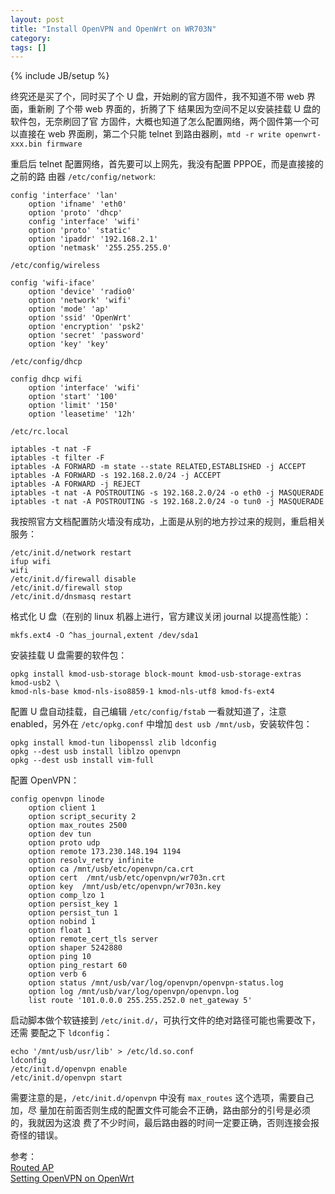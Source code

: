 ```yaml
---
layout: post
title: "Install OpenVPN and OpenWrt on WR703N"
category: 
tags: []
---
```

{% include JB/setup %}

终究还是买了个，同时买了个 U 盘，开始刷的官方固件，我不知道不带 web 界面，重新刷
了个带 web 界面的，折腾了下 结果因为空间不足以安装挂载 U 盘的软件包，无奈刷回了官
方固件，大概也知道了怎么配置网络，两个固件第一个可以直接在 web 界面刷，第二个只能
telnet 到路由器刷，`mtd -r write openwrt-xxx.bin firmware`

重启后 telnet 配置网络，首先要可以上网先，我没有配置 PPPOE，而是直接接的之前的路
由器 `/etc/config/network`:

    config 'interface' 'lan'
        option 'ifname' 'eth0'
        option 'proto' 'dhcp'
        config 'interface' 'wifi'
        option 'proto' 'static'
        option 'ipaddr' '192.168.2.1'
        option 'netmask' '255.255.255.0'

`/etc/config/wireless`

    config 'wifi-iface'
        option 'device' 'radio0'
        option 'network' 'wifi'
        option 'mode' 'ap'
        option 'ssid' 'OpenWrt'
        option 'encryption' 'psk2'
        option 'secret' 'password'
        option 'key' 'key'

`/etc/config/dhcp`

    config dhcp wifi
        option 'interface' 'wifi'
        option 'start' '100'
        option 'limit' '150'
        option 'leasetime' '12h'

`/etc/rc.local`

    iptables -t nat -F
    iptables -t filter -F
    iptables -A FORWARD -m state --state RELATED,ESTABLISHED -j ACCEPT
    iptables -A FORWARD -s 192.168.2.0/24 -j ACCEPT
    iptables -A FORWARD -j REJECT
    iptables -t nat -A POSTROUTING -s 192.168.2.0/24 -o eth0 -j MASQUERADE
    iptables -t nat -A POSTROUTING -s 192.168.2.0/24 -o tun0 -j MASQUERADE

我按照官方文档配置防火墙没有成功，上面是从别的地方抄过来的规则，重启相关服务：

    /etc/init.d/network restart
    ifup wifi
    wifi
    /etc/init.d/firewall disable
    /etc/init.d/firewall stop
    /etc/init.d/dnsmasq restart

格式化 U 盘（在别的 linux 机器上进行，官方建议关闭 journal 以提高性能）：

    mkfs.ext4 -O ^has_journal,extent /dev/sda1

安装挂载 U 盘需要的软件包：

    opkg install kmod-usb-storage block-mount kmod-usb-storage-extras kmod-usb2 \ 
    kmod-nls-base kmod-nls-iso8859-1 kmod-nls-utf8 kmod-fs-ext4

配置 U 盘自动挂载，自己编辑 `/etc/config/fstab` 一看就知道了，注意 enabled，另外在 
`/etc/opkg.conf` 中增加 `dest usb /mnt/usb`，安装软件包：

    opkg install kmod-tun libopenssl zlib ldconfig
    opkg --dest usb install liblzo openvpn
    opkg --dest usb install vim-full

配置 OpenVPN：

    config openvpn linode
        option client 1
        option script_security 2
        option max_routes 2500
        option dev tun
        option proto udp
        option remote 173.230.148.194 1194 
        option resolv_retry infinite
        option ca /mnt/usb/etc/openvpn/ca.crt
        option cert  /mnt/usb/etc/openvpn/wr703n.crt
        option key  /mnt/usb/etc/openvpn/wr703n.key
        option comp_lzo 1
        option persist_key 1
        option persist_tun 1
        option nobind 1
        option float 1
        option remote_cert_tls server
        option shaper 5242880
        option ping 10
        option ping_restart 60
        option verb 6
        option status /mnt/usb/var/log/openvpn/openvpn-status.log
        option log /mnt/usb/var/log/openvpn/openvpn.log
        list route '101.0.0.0 255.255.252.0 net_gateway 5'

启动脚本做个软链接到 `/etc/init.d/`，可执行文件的绝对路径可能也需要改下，还需
要配之下 `ldconfig`：

    echo '/mnt/usb/usr/lib' > /etc/ld.so.conf
    ldconfig
    /etc/init.d/openvpn enable
    /etc/init.d/openvpn start

需要注意的是，`/etc/init.d/openvpn` 中没有 `max_routes` 这个选项，需要自己加，尽
量加在前面否则生成的配置文件可能会不正确，路由部分的引号是必须的，我就因为这浪
费了不少时间，最后路由器的时间一定要正确，否则连接会报奇怪的错误。

参考：  
[Routed AP](http://wiki.openwrt.org/doc/recipes/routedap)   
[Setting OpenVPN on OpenWrt](http://lgallardo.com/en/2011/09/08/configurar-openvpn-en-openwrt/)
